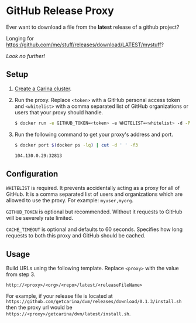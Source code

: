 # GitHub Release Proxy
Ever want to download a file from the **latest** release of a github project?

Longing for https://github.com/me/stuff/releases/download/LATEST/mystuff?

_Look no further!_

## Setup
1. [Create a Carina cluster](https://getcarina.com/docs/tutorials/create-connect-cluster/).
2. Run the proxy. Replace `<token>` with a GitHub personal access token and `<whitelist>`
    with a comma separated list of GitHub organizations or users that your proxy should handle.

    ```bash
    $ docker run -e GITHUB_TOKEN=<token> -e WHITELIST=<whitelist> -d -P carolynvs/github-release-proxy
    ```
3. Run the following command to get your proxy's address and port.

    ```bash
    $ docker port $(docker ps -lq) | cut -d ' ' -f3

    104.130.0.29:32813
    ```

## Configuration
`WHITELIST` is required. It prevents accidentally acting as a proxy for
all of GitHub. It is a comma separated list of users and organizations which
are allowed to use the proxy. For example: `myuser,myorg`.

`GITHUB_TOKEN` is optional but recommended. Without it requests to GitHub will be severely rate limited.

`CACHE_TIMEOUT` is optional and defaults to 60 seconds. Specifies how long requests
to both this proxy and GitHub should be cached.

## Usage
Build URLs using the following template. Replace `<proxy>` with the value from step 3.

```
http://<proxy>/<org>/<repo>/latest/<releaseFileName>
```

For example, if your release file is located at `https://github.com/getcarina/dvm/releases/download/0.1.3/install.sh`
then the proxy url would be `https://<proxy>/getcarina/dvm/latest/install.sh`.
